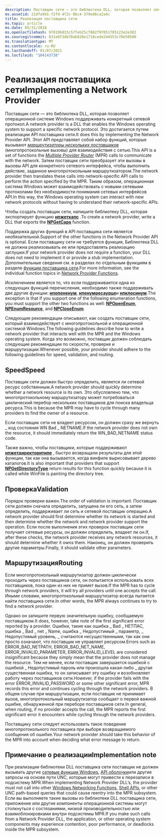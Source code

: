 ```yaml
---
description: Поставщик сети — это библиотека DLL, которая позволяет операционной системе Windows поддерживать конкретный сетевой протокол.
ms.assetid: 21dfa941-72fd-4f2c-8bc4-379ed6ca2a4c
title: Реализация поставщика сети
ms.topic: article
ms.date: 05/31/2018
ms.openlocfilehash: 97819b033c57feb25cf882f97051785123e2e382
ms.sourcegitcommit: 831e8f3db78ab820e1710cede244553c70e50500
ms.translationtype: MT
ms.contentlocale: ru-RU
ms.lasthandoff: 01/07/2021
ms.locfileid: "104143738"
---
```

# <a name="implementing-a-network-provider"></a><span data-ttu-id="22a85-103">Реализация поставщика сети</span><span class="sxs-lookup"><span data-stu-id="22a85-103">Implementing a Network Provider</span></span>

<span data-ttu-id="22a85-104">Поставщик сети — это библиотека DLL, которая позволяет операционной системе Windows поддерживать конкретный сетевой протокол.</span><span class="sxs-lookup"><span data-stu-id="22a85-104">A network provider is a DLL that enables the Windows operating system to support a specific network protocol.</span></span> <span data-ttu-id="22a85-105">Это достигается путем реализации API поставщика сети.</span><span class="sxs-lookup"><span data-stu-id="22a85-105">It does this by implementing the Network Provider API.</span></span> <span data-ttu-id="22a85-106">Этот API представляет собой набор функций, которые вызывают [*маршрутизаторы нескольких поставщиков*](../secgloss/m-gly.md) (многопротокольные вызовы) для взаимодействия с сетью.</span><span class="sxs-lookup"><span data-stu-id="22a85-106">This API is a set of functions the [*Multiple Provider Router*](../secgloss/m-gly.md) (MPR) calls to communicate with the network.</span></span> <span data-ttu-id="22a85-107">Затем поставщик сети преобразует эти вызовы в вызовы API для конкретного сетевого интерфейса, чтобы выполнить действие, заданное многопротокольным маршрутизатором.</span><span class="sxs-lookup"><span data-stu-id="22a85-107">The network provider then translates these calls into network-specific API calls to perform the action specified by the MPR.</span></span> <span data-ttu-id="22a85-108">Таким образом, операционная система Windows может взаимодействовать с новыми сетевыми протоколами без необходимости понимания сетевых интерфейсов API.</span><span class="sxs-lookup"><span data-stu-id="22a85-108">In this way, the Windows operating system can interact with new network protocols without having to understand their network-specific APIs.</span></span>

<span data-ttu-id="22a85-109">Чтобы создать поставщик сети, напишите библиотеку DLL, которая экспортирует функцию [**нпжеткапс**](/windows/desktop/api/Npapi/nf-npapi-npgetcaps) .</span><span class="sxs-lookup"><span data-stu-id="22a85-109">To create a network provider, write a DLL that exports the [**NPGetCaps**](/windows/desktop/api/Npapi/nf-npapi-npgetcaps) function.</span></span>

<span data-ttu-id="22a85-110">Поддержка других функций в API поставщика сети является необязательной.</span><span class="sxs-lookup"><span data-stu-id="22a85-110">Support of the other functions in the Network Provider API is optional.</span></span> <span data-ttu-id="22a85-111">Если поставщику сети не требуется функция, Библиотека DLL не должна реализовывать ее или предоставлять реализацию заглушки.</span><span class="sxs-lookup"><span data-stu-id="22a85-111">If your network provider does not require a function, your DLL does not need to implement it or provide a stub implementation.</span></span> <span data-ttu-id="22a85-112">Дополнительные сведения см. в разделах по отдельным функциям в разделе [функции поставщика сети](authentication-functions.md).</span><span class="sxs-lookup"><span data-stu-id="22a85-112">For more information, see the individual function topics in [Network Provider Functions](authentication-functions.md).</span></span>

<span data-ttu-id="22a85-113">Исключением является то, что если поддерживается одна из следующих функций перечисления, необходимо также поддерживать две другие функции: [**нпопененум**](/windows/desktop/api/Npapi/nf-npapi-npopenenum), [**нпенумресаурце**](/windows/desktop/api/Npapi/nf-npapi-npenumresource)и [**нпклосинум**](/windows/desktop/api/Npapi/nf-npapi-npcloseenum).</span><span class="sxs-lookup"><span data-stu-id="22a85-113">The exception is that if you support one of the following enumeration functions, you must support the other two functions as well: [**NPOpenEnum**](/windows/desktop/api/Npapi/nf-npapi-npopenenum), [**NPEnumResource**](/windows/desktop/api/Npapi/nf-npapi-npenumresource), and [**NPCloseEnum**](/windows/desktop/api/Npapi/nf-npapi-npcloseenum).</span></span>

<span data-ttu-id="22a85-114">Следующие рекомендации описывают, как создать поставщик сети, который взаимодействует с многопротокольной и операционной системой Windows.</span><span class="sxs-lookup"><span data-stu-id="22a85-114">The following guidelines describe how to write a network provider that interacts well with the MPR and the Windows operating system.</span></span> <span data-ttu-id="22a85-115">Когда это возможно, поставщик должен соблюдать следующие рекомендации по скорости, проверке и маршрутизации.</span><span class="sxs-lookup"><span data-stu-id="22a85-115">Whenever possible, your provider should adhere to the following guidelines for speed, validation, and routing.</span></span>

## <a name="speed"></a><span data-ttu-id="22a85-116">Speed</span><span class="sxs-lookup"><span data-stu-id="22a85-116">Speed</span></span>

<span data-ttu-id="22a85-117">Поставщик сети должен быстро определить, является ли сетевой ресурс собственным.</span><span class="sxs-lookup"><span data-stu-id="22a85-117">A network provider should quickly determine whether a network resource is its own.</span></span> <span data-ttu-id="22a85-118">Это обусловлено тем, что многопротокольному маршрутизатору может потребоваться циклический перебор нескольких поставщиков для поиска владельца ресурса.</span><span class="sxs-lookup"><span data-stu-id="22a85-118">This is because the MPR may have to cycle through many providers to find the owner of a resource.</span></span>

<span data-ttu-id="22a85-119">Если поставщик сети не владеет ресурсом, он должен сразу же вернуть \_ код состояния WN Bad \_ NETNAME.</span><span class="sxs-lookup"><span data-stu-id="22a85-119">If the network provider does not own the resource, it should immediately return the WN\_BAD\_NETNAME status code.</span></span>

<span data-ttu-id="22a85-120">Также важно, чтобы поставщики, которые поддерживают [**нпжетдиректоритипе**](/windows/desktop/api/Npapi/nf-npapi-npgetdirectorytype) , быстро возвращали результаты для этой функции, так как она вызывается, когда винфиле вырисовывает дерево каталогов.</span><span class="sxs-lookup"><span data-stu-id="22a85-120">It is also important that providers that support [**NPGetDirectoryType**](/windows/desktop/api/Npapi/nf-npapi-npgetdirectorytype) return results for this function quickly because it is called while WinFile is painting the directory tree.</span></span>

## <a name="validation"></a><span data-ttu-id="22a85-121">Проверка</span><span class="sxs-lookup"><span data-stu-id="22a85-121">Validation</span></span>

<span data-ttu-id="22a85-122">Порядок проверки важен.</span><span class="sxs-lookup"><span data-stu-id="22a85-122">The order of validation is important.</span></span> <span data-ttu-id="22a85-123">Поставщик сети должен сначала определить, запущена ли его сеть, а затем определить, поддерживает ли сеть и сетевой поставщик операцию.</span><span class="sxs-lookup"><span data-stu-id="22a85-123">A network provider should first determine whether its network is started and then determine whether the network and network provider support the operation.</span></span> <span data-ttu-id="22a85-124">Если после выполнения этих проверок поставщик сети получает сетевые ресурсы, он должен определить, владеет ли он.</span><span class="sxs-lookup"><span data-stu-id="22a85-124">If, after these checks, the network provider receives any network resources, it should determine whether it owns them.</span></span> <span data-ttu-id="22a85-125">Наконец, он должен проверить другие параметры.</span><span class="sxs-lookup"><span data-stu-id="22a85-125">Finally, it should validate other parameters.</span></span>

## <a name="routing"></a><span data-ttu-id="22a85-126">Маршрутизация</span><span class="sxs-lookup"><span data-stu-id="22a85-126">Routing</span></span>

<span data-ttu-id="22a85-127">Если многопротокольный маршрутизатор должен циклически проходить через поставщиков сети, он попытается использовать всех поставщиков, пока один из них не примет вызов.</span><span class="sxs-lookup"><span data-stu-id="22a85-127">If the MPR has to cycle through network providers, it will try all providers until one accepts the call.</span></span> <span data-ttu-id="22a85-128">Иными словами, многопротокольный маршрутизатор всегда пытается найти поставщика сети.</span><span class="sxs-lookup"><span data-stu-id="22a85-128">In other words, the MPR always continues to try to find a network provider.</span></span>

<span data-ttu-id="22a85-129">Однако он запишите первую значительную ошибку, сообщаемую поставщиком.</span><span class="sxs-lookup"><span data-stu-id="22a85-129">It does, however, take note of the first significant error reported by a provider.</span></span> <span data-ttu-id="22a85-130">Ошибки, такие как ошибка \_ Bad \_ НЕТПАС, ошибка \_ Bad \_ net \_ Name, ошибка \_ Недопустимый \_ параметр, \_ Недопустимый уровень, \_ считаются несущественными, так как они просто означают, что поставщик не управляет ресурсом.</span><span class="sxs-lookup"><span data-stu-id="22a85-130">Errors such as ERROR\_BAD\_NETPATH, ERROR\_BAD\_NET\_NAME, ERROR\_INVALID\_PARAMETER, ERROR\_INVALID\_LEVEL are considered insignificant because they simply mean that the provider does not manage the resource.</span></span> <span data-ttu-id="22a85-131">Тем не менее, если поставщик завершается ошибкой с ошибкой \_ Недопустимый пароль или произошла какая-либо \_ другая существенная ошибка, то он записывает эту ошибку и возобновляет работу через поставщиков сети.</span><span class="sxs-lookup"><span data-stu-id="22a85-131">However, if the provider fails with the error ERROR\_INVALID\_PASSWORD or some other significant error, MPR records this error and continues cycling through the network providers.</span></span> <span data-ttu-id="22a85-132">В общем случае при маршрутизации, если поставщик не принимает вызов, многопротокольный маршрутизатор сообщает о первой важной ошибке, обнаруженной при переборе поставщиков сети.</span><span class="sxs-lookup"><span data-stu-id="22a85-132">In general, when routing, if no provider accepts the call, the MPR reports the first significant error it encounters while cycling through the network providers.</span></span>

<span data-ttu-id="22a85-133">Поставщику сети следует использовать такое поведение многопротокольного поставщика при выборе возвращаемого сообщения об ошибке.</span><span class="sxs-lookup"><span data-stu-id="22a85-133">Your network provider should take this behavior of the MPR into account when deciding what error message to return.</span></span>

## <a name="implementation-note"></a><span data-ttu-id="22a85-134">Примечание о реализации</span><span class="sxs-lookup"><span data-stu-id="22a85-134">Implementation note</span></span>

<span data-ttu-id="22a85-135">При реализации библиотеки DLL поставщика сети поставщик не должен вызывать другие [сетевые функции Windows](../wnet/windows-networking-functions.md), [API оболочки](../shell/samples-usingthumbnailproviders.md)или другие запросы на основе пути UNC, которые могут привести к перезаписи в подсистему MPR.</span><span class="sxs-lookup"><span data-stu-id="22a85-135">When implementing Network Provider DLL’s, the provider must not call into other [Windows Networking Functions](../wnet/windows-networking-functions.md), [Shell APIs](../shell/samples-usingthumbnailproviders.md), or other UNC path-based queries that could cause reentry into the MPR subsystem.</span></span> <span data-ttu-id="22a85-136">Если вы выполняете такие вызовы из библиотеки DLL поставщика сети, приложение или другие компоненты операционной системы могут столкнуться с состязаниями, низкой производительностью или взаимоблокировками внутри подсистемы MPR.</span><span class="sxs-lookup"><span data-stu-id="22a85-136">If you make such calls from a Network Provider DLL, the application, or other operating system components may experience contention, poor performance, or deadlocks inside the MPR subsystem.</span></span>

 

 
